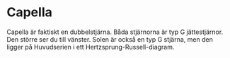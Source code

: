 # Capella

Capella är faktiskt en dubbelstjärna. Båda stjärnorna är typ G jättestjärnor.
Den större ser du till vänster. Solen är också en typ G stjärna, men den ligger
på Huvudserien i ett Hertzsprung-Russell-diagram.
